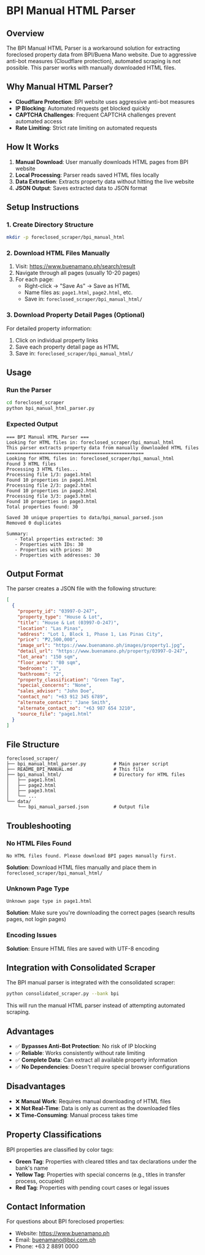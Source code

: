 # BPI Manual HTML Parser

## Overview

The BPI Manual HTML Parser is a workaround solution for extracting foreclosed property data from BPI/Buena Mano website. Due to aggressive anti-bot measures (Cloudflare protection), automated scraping is not possible. This parser works with manually downloaded HTML files.

## Why Manual HTML Parser?

- **Cloudflare Protection**: BPI website uses aggressive anti-bot measures
- **IP Blocking**: Automated requests get blocked quickly
- **CAPTCHA Challenges**: Frequent CAPTCHA challenges prevent automated access
- **Rate Limiting**: Strict rate limiting on automated requests

## How It Works

1. **Manual Download**: User manually downloads HTML pages from BPI website
2. **Local Processing**: Parser reads saved HTML files locally
3. **Data Extraction**: Extracts property data without hitting the live website
4. **JSON Output**: Saves extracted data to JSON format

## Setup Instructions

### 1. Create Directory Structure

```bash
mkdir -p foreclosed_scraper/bpi_manual_html
```

### 2. Download HTML Files Manually

1. Visit: https://www.buenamano.ph/search/result
2. Navigate through all pages (usually 10-20 pages)
3. For each page:
   - Right-click → "Save As" → Save as HTML
   - Name files as: `page1.html`, `page2.html`, etc.
   - Save in: `foreclosed_scraper/bpi_manual_html/`

### 3. Download Property Detail Pages (Optional)

For detailed property information:
1. Click on individual property links
2. Save each property detail page as HTML
3. Save in: `foreclosed_scraper/bpi_manual_html/`

## Usage

### Run the Parser

```bash
cd foreclosed_scraper
python bpi_manual_html_parser.py
```

### Expected Output

```
=== BPI Manual HTML Parser ===
Looking for HTML files in: foreclosed_scraper/bpi_manual_html
This parser extracts property data from manually downloaded HTML files
==================================================
Looking for HTML files in: foreclosed_scraper/bpi_manual_html
Found 3 HTML files
Processing 3 HTML files...
Processing file 1/3: page1.html
Found 10 properties in page1.html
Processing file 2/3: page2.html
Found 10 properties in page2.html
Processing file 3/3: page3.html
Found 10 properties in page3.html
Total properties found: 30

Saved 30 unique properties to data/bpi_manual_parsed.json
Removed 0 duplicates

Summary:
   - Total properties extracted: 30
   - Properties with IDs: 30
   - Properties with prices: 30
   - Properties with addresses: 30
```

## Output Format

The parser creates a JSON file with the following structure:

```json
[
  {
    "property_id": "03997-O-247",
    "property_type": "House & Lot",
    "title": "House & Lot (03997-O-247)",
    "location": "Las Pinas",
    "address": "Lot 1, Block 1, Phase 1, Las Pinas City",
    "price": "₱2,500,000",
    "image_url": "https://www.buenamano.ph/images/property1.jpg",
    "detail_url": "https://www.buenamano.ph/property/03997-O-247",
    "lot_area": "150 sqm",
    "floor_area": "80 sqm",
    "bedrooms": "3",
    "bathrooms": "2",
    "property_classification": "Green Tag",
    "special_concerns": "None",
    "sales_advisor": "John Doe",
    "contact_no": "+63 912 345 6789",
    "alternate_contact": "Jane Smith",
    "alternate_contact_no": "+63 987 654 3210",
    "source_file": "page1.html"
  }
]
```

## File Structure

```
foreclosed_scraper/
├── bpi_manual_html_parser.py          # Main parser script
├── README_BPI_MANUAL.md               # This file
├── bpi_manual_html/                   # Directory for HTML files
│   ├── page1.html
│   ├── page2.html
│   ├── page3.html
│   └── ...
└── data/
    └── bpi_manual_parsed.json         # Output file
```

## Troubleshooting

### No HTML Files Found
```
No HTML files found. Please download BPI pages manually first.
```
**Solution**: Download HTML files manually and place them in `foreclosed_scraper/bpi_manual_html/`

### Unknown Page Type
```
Unknown page type in page1.html
```
**Solution**: Make sure you're downloading the correct pages (search results pages, not login pages)

### Encoding Issues
**Solution**: Ensure HTML files are saved with UTF-8 encoding

## Integration with Consolidated Scraper

The BPI manual parser is integrated with the consolidated scraper:

```bash
python consolidated_scraper.py --bank bpi
```

This will run the manual HTML parser instead of attempting automated scraping.

## Advantages

- ✅ **Bypasses Anti-Bot Protection**: No risk of IP blocking
- ✅ **Reliable**: Works consistently without rate limiting
- ✅ **Complete Data**: Can extract all available property information
- ✅ **No Dependencies**: Doesn't require special browser configurations

## Disadvantages

- ❌ **Manual Work**: Requires manual downloading of HTML files
- ❌ **Not Real-Time**: Data is only as current as the downloaded files
- ❌ **Time-Consuming**: Manual process takes time

## Property Classifications

BPI properties are classified by color tags:

- **Green Tag**: Properties with cleared titles and tax declarations under the bank's name
- **Yellow Tag**: Properties with special concerns (e.g., titles in transfer process, occupied)
- **Red Tag**: Properties with pending court cases or legal issues

## Contact Information

For questions about BPI foreclosed properties:
- Website: https://www.buenamano.ph
- Email: buenamano@bpi.com.ph
- Phone: +63 2 8891 0000 